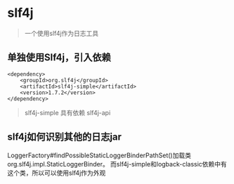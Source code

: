 # slf4j
> 一个使用slf4j作为日志工具

## 单独使用Slf4j，引入依赖
```
<dependency>
    <groupId>org.slf4j</groupId>
    <artifactId>slf4j-simple</artifactId>
    <version>1.7.2</version>
</dependency>
```

> slf4j-simple 具有依赖 slf4j-api

## slf4j如何识别其他的日志jar
LoggerFactory#findPossibleStaticLoggerBinderPathSet()加载类org.slf4j.impl.StaticLoggerBinder。
而slf4j-simple和logback-classic依赖中有这个类，所以可以使用slf4j作为外观